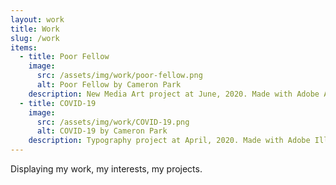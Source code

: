 ```yaml
---
layout: work
title: Work
slug: /work
items:
  - title: Poor Fellow
    image:
      src: /assets/img/work/poor-fellow.png
      alt: Poor Fellow by Cameron Park
    description: New Media Art project at June, 2020. Made with Adobe Aero, Unity, and Fusion 360. Displayed in Gangnam-gu, Seoul, South Korea. | 'Wanderers in urban area.'
  - title: COVID-19
    image:
      src: /assets/img/work/COVID-19.png
      alt: COVID-19 by Cameron Park
    description: Typography project at April, 2020. Made with Adobe Illustrator. | 'This is the world we live in.'
---
```


Displaying my work, my interests, my projects.
<br />
<br />
